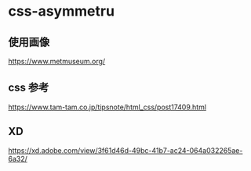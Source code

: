 # css-asymmetru


## 使用画像

https://www.metmuseum.org/

## css 参考

https://www.tam-tam.co.jp/tipsnote/html_css/post17409.html

## XD

https://xd.adobe.com/view/3f61d46d-49bc-41b7-ac24-064a032265ae-6a32/